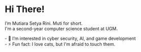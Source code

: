 <h1>Hi There!</h1>
<p>I’m Mutiara Setya Rini. Muti for short. <br>
  I'm a second-year computer science student at UGM.</p>
- 👀 I’m interested in cyber security, AI, and game development <br>
- ⚡ Fun fact: I love cats, but I'm afraid to touch them. <br>


<!---
mutiarasrn/mutiarasrn is a ✨ special ✨ repository because its `README.md` (this file) appears on your GitHub profile.
You can click the Preview link to take a look at your changes.
--->
